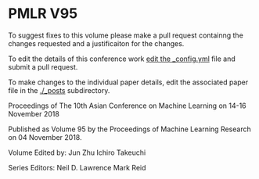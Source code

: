 # PMLR V95

To suggest fixes to this volume please make a pull request containng the changes requested and a justificaiton for the changes.

To edit the details of this conference work [edit the _config.yml](./_config.yml) file and submit a pull request.

To make changes to the individual paper details, edit the associated paper file in the [./_posts](./_posts) subdirectory.

Proceedings of The 10th Asian Conference on Machine Learning on 14-16 November 2018

Published as Volume 95 by the Proceedings of Machine Learning Research on 04 November 2018.

Volume Edited by:
  Jun Zhu
  Ichiro Takeuchi

Series Editors:
  Neil D. Lawrence
  Mark Reid
